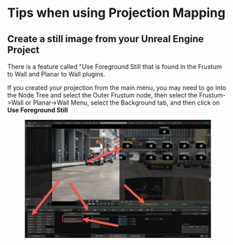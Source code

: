 # Tips when using Projection Mapping

## Create a still image from your Unreal Engine Project

There is a feature called "Use Foreground Still that is found in the Frustum to Wall and Planar to Wall plugins.

If you created your projection from the main menu, you may need to go into the Node Tree and select the Outer Frustum node, then select the Frustum->Wall or Planar->Wall Menu, select the Background tab, and then click on **Use Foreground Still**

<figure><img src="../.gitbook/assets/image.png" alt=""><figcaption></figcaption></figure>



